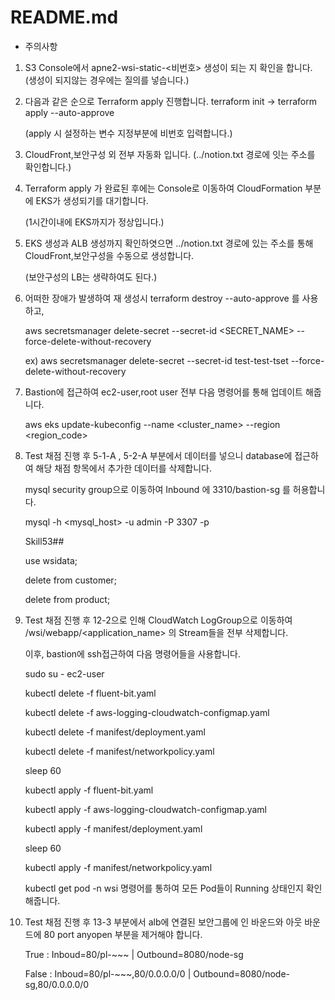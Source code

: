 # README.md

- 주의사항
01. S3 Console에서 apne2-wsi-static-<비번호> 생성이 되는 지 확인을 합니다. (생성이 되지않는 경우에는 질의를 넣습니다.)
02. 다음과 같은 순으로 Terraform apply 진행합니다. terraform init -> terraform apply --auto-approve 

     (apply 시 설정하는 변수 지정부분에 비번호 입력합니다.)
03. CloudFront,보안구성 외 전부 자동화 입니다. (../notion.txt 경로에 잇는 주소를 확인합니다.)
04. Terraform apply 가 완료된 후에는 Console로 이동하여 CloudFormation 부분에 EKS가 생성되기를 대기합니다.

    (1시간이내에 EKS까지가 정상입니다.)


05. EKS 생성과 ALB 생성까지 확인하엿으면 ../notion.txt 경로에 있는 주소를 통해 CloudFront,보안구성을 수동으로 생성합니다.

    (보안구성의 LB는 생략하여도 된다.)

 
06. 어떠한 장애가 발생하여 재 생성시 terraform destroy --auto-approve 를 사용하고,
   
    aws secretsmanager delete-secret --secret-id <SECRET_NAME> --force-delete-without-recovery
    
    ex) aws secretsmanager delete-secret --secret-id test-test-tset --force-delete-without-recovery

8. Bastion에 접근하여 ec2-user,root user 전부 다음 명령어를 통해 업데이트 해줍니다.

    aws eks update-kubeconfig --name <cluster_name> --region <region_code>

9. Test 채점 진행 후 5-1-A , 5-2-A 부분에서 데이터를 넣으니 database에 접근하여 해당 채점 항목에서 추가한 데이터를 삭제합니다.

    mysql security group으로 이동하여 Inbound 에 3310/bastion-sg 를 허용합니다.

    mysql -h <mysql_host> -u admin -P 3307 -p

    Skill53##

    use wsidata;

    delete from customer;

    delete from product;

10. Test 채점 진행 후 12-2으로 인해 CloudWatch LogGroup으로 이동하여 /wsi/webapp/<application_name> 의 Stream들을 전부 삭제합니다.
   
    이후, bastion에 ssh접근하여 다음 명령어들을 사용합니다.
    
    sudo su - ec2-user

    kubectl delete -f fluent-bit.yaml
    
    kubectl delete -f aws-logging-cloudwatch-configmap.yaml
    
    kubectl delete -f manifest/deployment.yaml
    
    kubectl delete -f  manifest/networkpolicy.yaml
    
    sleep 60
    
    kubectl apply -f fluent-bit.yaml
    
    kubectl apply -f aws-logging-cloudwatch-configmap.yaml
    
    kubectl apply -f manifest/deployment.yaml
    
    sleep 60
    
    kubectl apply -f  manifest/networkpolicy.yaml
    
    kubectl get pod -n wsi 명령어를 통하여 모든 Pod들이 Running 상태인지 확인해줍니다.

08. Test 채점 진행 후 13-3 부분에서 alb에 연결된 보안그룹에 인 바운드와 아웃 바운드에 80 port anyopen 부분을 제거해야 합니다.

    True : Inboud=80/pl-~~~ | Outbound=8080/node-sg 

    False : Inboud=80/pl-~~~,80/0.0.0.0/0 | Outbound=8080/node-sg,80/0.0.0.0/0 

